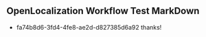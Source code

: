## OpenLocalization Workflow Test MarkDown
* fa74b8d6-3fd4-4fe8-ae2d-d827385d6a92 
thanks!<!--HONumber=Mar16_HO2-->
